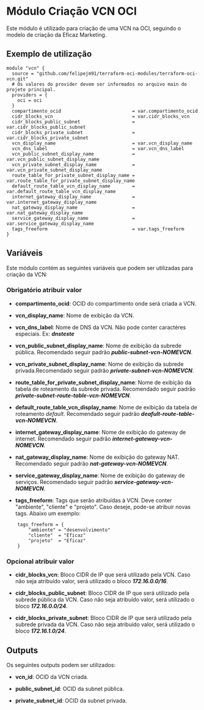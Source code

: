 # Módulo Criação VCN OCI

Este módulo é utilizado para criação de uma VCN na OCI, seguindo o modelo de criação da Eficaz Marketing.



## Exemplo de utilização
```
module "vcn" {
  source = "github.com/felipejm91/terraform-oci-modules/terraform-oci-vcn.git"
  # Os valores do provider devem ser informados no arquivo main do projeto principal.
  providers = {
    oci = oci
  }
  compartimento_ocid                          = var.compartimento_ocid
  cidr_blocks_vcn                             = var.cidr_blocks_vcn
  cidr_blocks_public_subnet                   = var.cidr_blocks_public_subnet
  cidr_blocks_private_subnet                  = var.cidr_blocks_private_subnet
  vcn_display_name                            = var.vcn_display_name
  vcn_dns_label                               = var.vcn_dns_label
  vcn_public_subnet_display_name              = var.vcn_public_subnet_display_name
  vcn_private_subnet_display_name             = var.vcn_private_subnet_display_name
  route_table_for_private_subnet_display_name = var.route_table_for_private_subnet_display_name
  default_route_table_vcn_display_name        = var.default_route_table_vcn_display_name
  internet_gateway_display_name               = var.internet_gateway_display_name
  nat_gateway_display_name                    = var.nat_gateway_display_name
  service_gateway_display_name                = var.service_gateway_display_name
  tags_freeform                               = var.tags_freeform
}
```



## Variáveis

Este módulo contém as seguintes variáveis que podem ser utilizadas para criação da VCN:


### Obrigatório atribuir valor



- **compartimento_ocid**: OCID do compartimento onde será criada a VCN.


- **vcn_display_name**: Nome de exibição da VCN.


- **vcn_dns_label**: Nome de DNS da VCN. Não pode conter caractéres especiais. Ex: ***dnsteste***


- **vcn_public_subnet_display_name**: Nome de exibição da subrede pública. Recomendado seguir padrão ***public-subnet-vcn-NOMEVCN***.


- **vcn_private_subnet_display_name**: Nome de exibição da subrede privada.Recomendado seguir padrão ***private-subnet-vcn-NOMEVCN***.


- **route_table_for_private_subnet_display_name**: Nome de exibição da tabela de roteamento da subrede privada. Recomendado seguir padrão ***private-subnet-route-table-vcn-NOMEVCN***.


- **default_route_table_vcn_display_name**: Nome de exibição da tabela de roteamento _default_. Recomendado seguir padrão ***deafult-route-table-vcn-NOMEVCN***.


- **internet_gateway_display_name**: Nome de exibição do gateway de internet. Recomendado seguir padrão ***internet-gateway-vcn-NOMEVCN***.


- **nat_gateway_display_name**: Nome de exibição do gateway NAT. Recomendado seguir padrão ***nat-gateway-vcn-NOMEVCN***.


- **service_gateway_display_name**: Nome de exibição do gateway de serviços. Recomendado seguir padrão ***service-gateway-vcn-NOMEVCN***.


- **tags_freeform**: Tags que serão atribuídas à VCN. Deve conter "ambiente", "cliente" e "projeto". Caso deseje, pode-se atribuir novas tags. Abaixo um exemplo:
```
    tags_freeform = {
        "ambiente" = "desenvolvimento"
        "cliente"  = "Eficaz"
        "projeto"  = "Eficaz"
    }
```
 

### Opcional atribuir valor



- **cidr_blocks_vcn**: Bloco CIDR de IP que será utilizado pela VCN. Caso não seja atribuído valor, será utilizado o bloco ***172.16.0.0/16***.


- **cidr_blocks_public_subnet**: Bloco CIDR de IP que será utilizado pela subrede pública da VCN. Caso não seja atribuído valor, será utilizado o bloco ***172.16.0.0/24***.


- **cidr_blocks_private_subnet**: Bloco CIDR de IP que será utilizado pela subrede privada da VCN. Caso não seja atribuído valor, será utilizado o bloco ***172.16.1.0/24***.



## Outputs

Os seguintes outputs podem ser utilizados:

- **vcn_id**: OCID da VCN criada.


- **public_subnet_id**: OCID da subnet pública.


- **private_subnet_id**: OCID da subnet privada.
